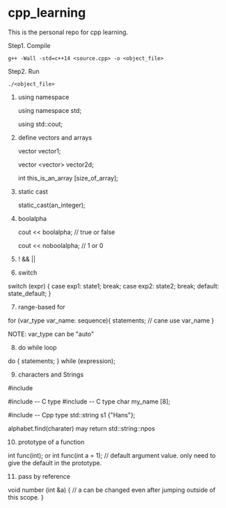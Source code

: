 # cpp_learning

This is the personal repo for cpp learning.


Step1. Compile

    g++ -Wall -std=c++14 <source.cpp> -o <object_file>

Step2. Run 

    ./<object_file>



1. using namespace

    using namespace std;

    using std::cout;



2. define vectors and arrays

    vector <int> vector1;

    vector <vector<int>> vector2d;

    int this_is_an_array [size_of_array];


3. static cast

    static_cast<double>(an_integer);


4. boolalpha

    cout << boolalpha;  // true or false

    cout << noboolalpha;  // 1 or 0


5.   !   &&   ||


6. switch

switch (expr) {
    case exp1: state1; break;
    case exp2: state2; break;
    default: state_default;
}

7. range-based for

for (var_type var_name: sequence){
    statements; // cane use var_name
}

NOTE: var_type can be "auto"


8. do while loop

do {
    statements;
} while (expression);


9. characters and Strings

#include <cctype>

#include <cstring>   -- C type
#include <cstdlib>   -- C type
char my_name [8];

#include <string>    -- Cpp type
std::string s1 {"Hans"};

alphabet.find(charater) may return std::string::npos


10. prototype of a function

int func(int);
or
int func(int a = 1); // default argument value. only need to give the default in the prototype.


11. pass by reference

void number (int &a) {
   // a can be changed even after jumping outside of this scope. 
}

